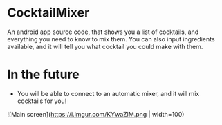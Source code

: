 # CocktailMixer

An android app source code, that shows you a list of cocktails, and everything you need to know to mix them. You can also input ingredients available, and it will tell you what cocktail you could make with them.

# In the future

- You will be able to connect to an automatic mixer, and it will mix cocktails for you!


![Main screen](https://i.imgur.com/KYwaZlM.png | width=100)

